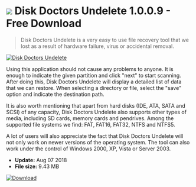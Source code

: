 # ![](https://cdn.softexe.net/static/icon/c/disk-doctors-undelete-9930.png) Disk Doctors Undelete 1.0.0.9 - Free Download

> Disk Doctors Undelete is a very easy to use file recovery tool that we lost as a result of hardware failure, virus or accidental removal.

[![Disk Doctors Undelete](https://gallery.dpcdn.pl/imgc/Tools/84008/g_-_420x350_1.5_-_x2f2bbe85-ab0f-4202-b347-55b786075db8.jpg)](https://softexe.net/win/disks-files/data-recovery/disk-doctors-undelete:aacR.html)

Using this application should not cause any problems to anyone. It is enough to indicate the given partition and click "next" to start scanning. After doing this, Disk Doctors Undelete will display a detailed list of data that we can restore. When selecting a directory or file, select the "save" option and indicate the destination path.
 
 It is also worth mentioning that apart from hard disks (IDE, ATA, SATA and SCSI) of any capacity, Disk Doctors Undelete also supports other types of media, including SD cards, memory cards and pendrives. Among the supported file systems we find: FAT, FAT16, FAT32, NTFS and NTFS5.
 
 A lot of users will also appreciate the fact that Disk Doctors Undelete will not only work on newer versions of the operating system. The tool can also work under the control of Windows 2000, XP, Vista or Server 2003.


- **Update:** Aug 07 2018
- **File size:** 9.43 MB

[![Download](https://cdn.softexe.net/static/img/download.png)](https://softexe.net/win/disks-files/data-recovery/disk-doctors-undelete:aacR.html)

